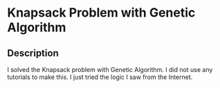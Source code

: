 # Knapsack Problem with Genetic Algorithm

<h2>Description</h2>
I solved the Knapsack problem with Genetic Algorithm. I did not use any tutorials to make this. I just tried the logic I saw from the Internet.
